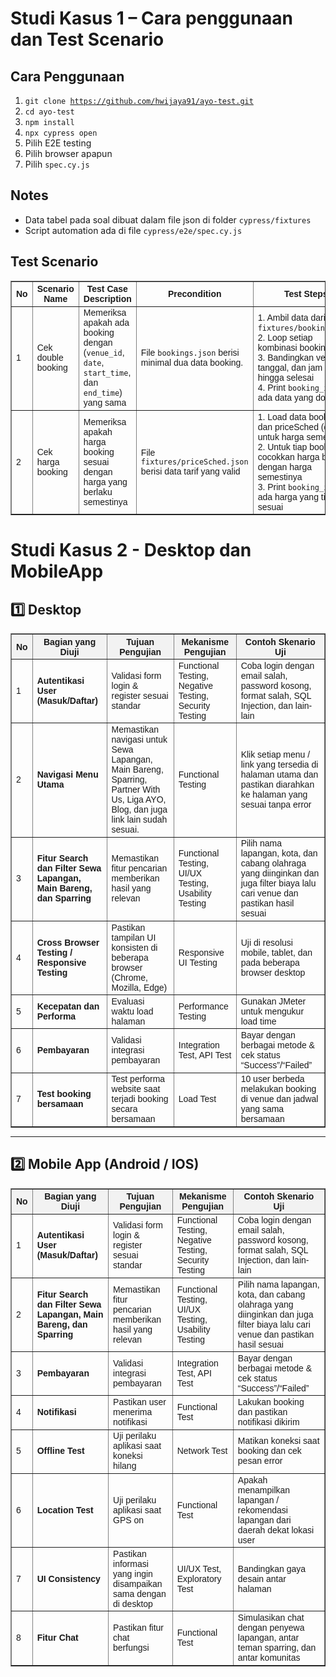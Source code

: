 
# Studi Kasus 1 – Cara penggunaan dan Test Scenario

## Cara Penggunaan

1. <code>git clone https://github.com/hwijaya91/ayo-test.git</code>
2. <code>cd ayo-test</code>
3. <code>npm install</code>
4. <code>npx cypress open</code>
5. Pilih E2E testing
6. Pilih browser apapun
7. Pilih <code>spec.cy.js</code>

## Notes 

- Data tabel pada soal dibuat dalam file json di folder <code>cypress/fixtures</code>
- Script automation ada di file <code>cypress/e2e/spec.cy.js</code>


## Test Scenario

<table border="1" cellspacing="0" cellpadding="6" style="border-collapse: collapse; width: 100%; font-family: Arial, sans-serif; font-size: 14px;">
  <thead>
    <tr>
      <th>No</th>
      <th>Scenario Name</th>
      <th>Test Case Description</th>
      <th>Precondition</th>
      <th>Test Steps</th>
      <th>Expected Result</th>
    </tr>
  </thead>
  <tbody>
    <tr>
      <td>1</td>
      <td>Cek double booking</td>
      <td>Memeriksa apakah ada booking dengan (<code>venue_id</code>, <code>date</code>, <code>start_time</code>, dan <code>end_time</code>) yang sama</td>
      <td>File <code>bookings.json</code> berisi minimal dua data booking.</td>
      <td>
        1. Ambil data dari <code>fixtures/booking.json</code>.<br>
        2. Loop setiap kombinasi booking<br>
        3. Bandingkan venue, tanggal, dan jam mulai hingga selesai<br>
        4. Print <code>booking_id</code> jika ada data yang double
      </td>
      <td>Tidak ditemukan double booking dengan (<code>venue_id</code>, <code>date</code>, <code>start_time</code>, dan <code>end_time</code>) yang sama</td>
    </tr>
    <tr>
      <td>2</td>
      <td>Cek harga booking</td>
      <td>Memeriksa apakah harga booking sesuai dengan harga yang berlaku semestinya</td>
      <td>File <code>fixtures/priceSched.json</code> berisi data tarif yang valid</td>
      <td>
        1. Load data booking dan priceSched (data untuk harga semestinya)<br>
        2. Untuk tiap booking, cocokkan harga booking dengan harga semestinya<br>
        3. Print <code>booking_id</code> jika ada harga yang tidak sesuai
      </td>
      <td>Harga booking sesuai dengan harga pada data <code>priceSched.json</code></td>
    </tr>
    </tbody>
</table>




# Studi Kasus 2 - Desktop dan MobileApp

## 1️⃣ Desktop

<table border="1" cellspacing="0" cellpadding="6" style="border-collapse: collapse; width: 100%; font-family: Arial, sans-serif; font-size: 14px;">
  <thead style="background-color: #f2f2f2;">
    <tr>
      <th>No</th>
      <th>Bagian yang Diuji</th>
      <th>Tujuan Pengujian</th>
      <th>Mekanisme Pengujian</th>
      <th>Contoh Skenario Uji</th>
    </tr>
  </thead>
  <tbody>
    <tr>
      <td>1</td>
      <td><b>Autentikasi User (Masuk/Daftar)</b></td>
      <td>Validasi form login & register sesuai standar </td>
      <td>Functional Testing, Negative Testing, Security Testing</td>
      <td>Coba login dengan email salah, password kosong, format salah, SQL Injection, dan lain-lain</td>
    </tr>
    <tr>
      <td>2</td>
      <td><b>Navigasi Menu Utama</b></td>
      <td>Memastikan navigasi untuk Sewa Lapangan, Main Bareng, Sparring, Partner With Us, Liga AYO, Blog, dan juga link lain sudah sesuai.</td>
      <td>Functional Testing</td>
      <td>Klik setiap menu / link yang tersedia di halaman utama dan pastikan diarahkan ke halaman yang sesuai tanpa error</td>
    </tr>
    <tr>
      <td>3</td>
      <td><b>Fitur Search dan Filter Sewa Lapangan, Main Bareng, dan Sparring</b></td>
      <td>Memastikan fitur pencarian memberikan hasil yang relevan</td>
      <td>Functional Testing, UI/UX Testing, Usability Testing</td>
      <td>Pilih nama lapangan, kota, dan cabang olahraga yang diinginkan dan juga filter biaya lalu cari venue dan pastikan hasil sesuai</td>
    </tr>
    <tr>
      <td>4</td>
      <td><b>Cross Browser Testing / Responsive Testing</b></td>
      <td>Pastikan tampilan UI konsisten di beberapa browser (Chrome, Mozilla, Edge)</td>
      <td>Responsive UI Testing</td>
      <td>Uji di resolusi mobile, tablet, dan pada beberapa browser desktop</td>
    </tr>
    <tr>
      <td>5</td>
      <td><b>Kecepatan dan Performa</b></td>
      <td>Evaluasi waktu load halaman</td>
      <td>Performance Testing</td>
      <td>Gunakan JMeter untuk mengukur load time</td>
    </tr>
    <tr>
      <td>6</td>
      <td><b>Pembayaran</b></td>
      <td>Validasi integrasi pembayaran</td>
      <td>Integration Test, API Test</td>
      <td>Bayar dengan berbagai metode & cek status “Success”/“Failed”</td>
    </tr>
    <tr>
      <td>7</td>
      <td><b>Test booking bersamaan</b></td>
      <td>Test performa website saat terjadi booking secara bersamaan</td>
      <td>Load Test</td>
      <td>10 user berbeda melakukan booking di venue dan jadwal yang sama bersamaan</td>
    </tr>
  </tbody>
</table>

---

## 2️⃣ Mobile App (Android / IOS)

<table border="1" cellspacing="0" cellpadding="6" style="border-collapse: collapse; width: 100%; font-family: Arial, sans-serif; font-size: 14px;">
  <thead style="background-color: #f2f2f2;">
    <tr>
      <th>No</th>
      <th>Bagian yang Diuji</th>
      <th>Tujuan Pengujian</th>
      <th>Mekanisme Pengujian</th>
      <th>Contoh Skenario Uji</th>
    </tr>
  </thead>
  <tbody>
    <tr>
      <td>1</td>
      <td><b>Autentikasi User (Masuk/Daftar)</b></td>
      <td>Validasi form login & register sesuai standar </td>
      <td>Functional Testing, Negative Testing, Security Testing</td>
      <td>Coba login dengan email salah, password kosong, format salah, SQL Injection, dan lain-lain</td>
    </tr>
    <tr>
      <td>2</td>
      <td><b>Fitur Search dan Filter Sewa Lapangan, Main Bareng, dan Sparring</b></td>
      <td>Memastikan fitur pencarian memberikan hasil yang relevan</td>
      <td>Functional Testing, UI/UX Testing, Usability Testing</td>
      <td>Pilih nama lapangan, kota, dan cabang olahraga yang diinginkan dan juga filter biaya lalu cari venue dan pastikan hasil sesuai</td>
    </tr>
    <tr>
      <td>3</td>
      <td><b>Pembayaran</b></td>
      <td>Validasi integrasi pembayaran</td>
      <td>Integration Test, API Test</td>
      <td>Bayar dengan berbagai metode & cek status “Success”/“Failed”</td>
    </tr>
    <tr>
      <td>4</td>
      <td><b>Notifikasi</b></td>
      <td>Pastikan user menerima notifikasi</td>
      <td>Functional Test</td>
      <td>Lakukan booking dan pastikan notifikasi dikirim</td>
    </tr>
    <tr>
      <td>5</td>
      <td><b>Offline Test</b></td>
      <td>Uji perilaku aplikasi saat koneksi hilang</td>
      <td>Network Test</td>
      <td>Matikan koneksi saat booking dan cek pesan error</td>
    </tr>
    <tr>
      <td>6</td>
      <td><b>Location Test</b></td>
      <td>Uji perilaku aplikasi saat GPS on</td>
      <td>Functional Test</td>
      <td>Apakah menampilkan lapangan / rekomendasi lapangan dari daerah dekat lokasi user</td>
    </tr>
    <tr>
      <td>7</td>
      <td><b>UI Consistency</b></td>
      <td>Pastikan informasi yang ingin disampaikan sama dengan di desktop</td>
      <td>UI/UX Test, Exploratory Test</td>
      <td>Bandingkan gaya desain antar halaman</td>
    </tr>
    <tr>
      <td>8</td>
      <td><b>Fitur Chat</b></td>
      <td>Pastikan fitur chat berfungsi</td>
      <td>Functional Test</td>
      <td>Simulasikan chat dengan penyewa lapangan, antar teman sparring, dan antar komunitas</td>
    </tr>
  </tbody>
</table>

